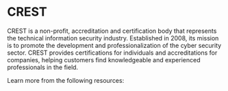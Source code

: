 # CREST

CREST is a non-profit, accreditation and certification body that represents the technical information security industry. Established in 2008, its mission is to promote the development and professionalization of the cyber security sector. CREST provides certifications for individuals and accreditations for companies, helping customers find knowledgeable and experienced professionals in the field.

Learn more from the following resources:

